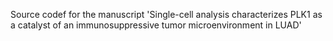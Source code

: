 Source codef for the manuscript 'Single-cell analysis characterizes PLK1 as a catalyst of an immunosuppressive tumor microenvironment in LUAD'
